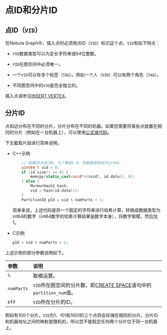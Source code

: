 # 点ID和分片ID

## 点ID（`VID`）

在Nebula Graph中，插入点时必须用点ID（`VID`）标识这个点。`VID`有如下特点：

- `VID`数据类型可以为定长字符串或64位整数。

- `VID`在图空间中必须唯一。

- 一个`VID`可以有多个标签（`TAG`）。例如一个人（`VID`）可以有两个角色（`TAG`）。

- 不同图空间中的`VID`是完全独立的。

插入点请参见[INSERT VERTEX](../12.vertex-statements/1.insert-vertex.md)。

## 分片ID

点和边分布在不同的分片，分片分布在不同的机器。如果您需要将某些点放置在相同的分片（例如在一台机器上），可以使用[公式或代码](https://github.com/vesoft-inc/nebula-common/blob/master/src/common/clients/meta/MetaClient.cpp)。

下文截取片段进行简单说明。

- C++示例

    ```C++
        // 如果ID长度为8，为了兼容1.0，将数据类型视为int64。
        uint64_t vid = 0;
        if (id.size() == 8) {
            memcpy(static_cast<void*>(&vid), id.data(), 8);
        } else {
            MurmurHash2 hash;
            vid = hash(id.data());
        }
        PartitionID pId = vid % numParts + 1;
    ```

    简单来说，上述代码是将一个固定的字符串进行哈希计算，转换成数据类型为int64的数字（int64数字的哈希计算结果是数字本身），将数字取模，然后加1。

- C示例

    ```C++
    pId = vid % numParts + 1;
    ```

上述示例的部分参数说明如下。

|参数|说明|
|:---|:---|
|`%`|取模运算。|
|`numParts`|`VID`所在图空间的分片数，即[CREATE SPACE](../9.space-statements/1.create-space.md)语句中的`partition_num`值。|
|`pId`|`VID`所在分片的ID。|

例如有100个分片，`VID`为1、101和1001的三个点将会存储在相同的分片。分片ID和机器地址之间的映射是随机的，所以您不能假定任何两个分片位于同一台机器上。